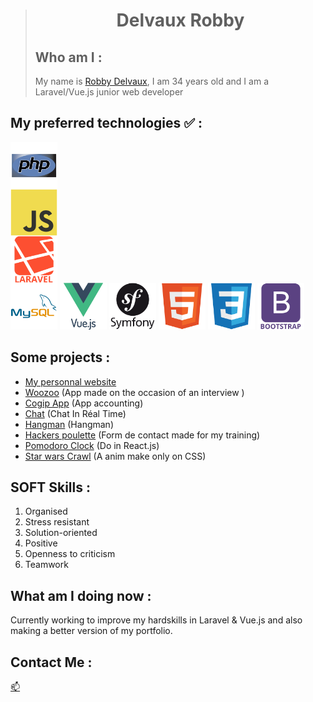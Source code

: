 > <h1 style="color=#3ADF00;text-align: center;">Delvaux Robby</h1>
>
>
>## Who am I :
>
>My name is [Robby Delvaux](https://robby-delvaux.be), I am 34 years old and I am a Laravel/Vue.js junior web developer

## My preferred technologies :white_check_mark: :
  
  <img src="https://raw.githubusercontent.com/devicons/devicon/7a4ca8aa871d6dca81691e018d31eed89cb70a76/icons/php/php-original.svg" width="75" height="75" style="display:flex;"/>
  <img src="https://raw.githubusercontent.com/devicons/devicon/7a4ca8aa871d6dca81691e018d31eed89cb70a76/icons/javascript/javascript-original.svg" width="75" height="75" style="display:flex;" />
  <img src="https://raw.githubusercontent.com/devicons/devicon/7a4ca8aa871d6dca81691e018d31eed89cb70a76/icons/laravel/laravel-plain-wordmark.svg" width="75" height="75" style="display:flex;"/>
 <img src="https://raw.githubusercontent.com/devicons/devicon/7a4ca8aa871d6dca81691e018d31eed89cb70a76/icons/mysql/mysql-original-wordmark.svg" width="75" height="75" />
 <img src="https://raw.githubusercontent.com/devicons/devicon/7a4ca8aa871d6dca81691e018d31eed89cb70a76/icons/vuejs/vuejs-original-wordmark.svg" width="75" height="75" />
 <img src="https://raw.githubusercontent.com/devicons/devicon/7a4ca8aa871d6dca81691e018d31eed89cb70a76/icons/symfony/symfony-original-wordmark.svg" width="75" height="75" />
 <img src="https://raw.githubusercontent.com/devicons/devicon/7a4ca8aa871d6dca81691e018d31eed89cb70a76/icons/html5/html5-original.svg" width="75" height="75" />
 <img src="https://raw.githubusercontent.com/devicons/devicon/7a4ca8aa871d6dca81691e018d31eed89cb70a76/icons/css3/css3-original.svg" width="75" height="75" />
 <img src="https://raw.githubusercontent.com/devicons/devicon/7a4ca8aa871d6dca81691e018d31eed89cb70a76/icons/bootstrap/bootstrap-plain-wordmark.svg" width="75" height="75" />
 

## Some projects :

* [My personnal website](https://robby-delvaux.be)
* [Woozoo](http://woozoo.herokuapp.com/) (App made on the occasion of an interview )
* [Cogip App](https://delvauxrobby.yj.fr/delvauxrobby.yj.fr/blog/Assets/COGIP-app/Home/index) (App accounting)
* [Chat](https://becodechallenge.herokuapp.com/) (Chat In Réal Time)
* [Hangman](https://delvauxrobby.yj.fr/delvauxrobby.yj.fr/blog/Assets/hangman/hangman.php) (Hangman)
* [Hackers poulette](https://delvauxrobby.yj.fr/delvauxrobby.yj.fr/blog/Assets/hackers-poulette/index.php) (Form de contact made for my training)
* [Pomodoro Clock](https://delvaux1986.github.io/react-pomodoro/) (Do in React.js)
* [Star wars Crawl](https://delvaux1986.github.io/forShow/) (A anim make only on CSS)




## SOFT Skills :

1. Organised
2. Stress resistant
3. Solution-oriented
4. Positive
5. Openness to criticism
6. Teamwork 

## What am I doing now :

Currently working to improve my hardskills in Laravel & Vue.js and also making a better version of my portfolio.


## Contact Me :
[:mailbox:](mailto:delvaux.robby@protonmail.com)








